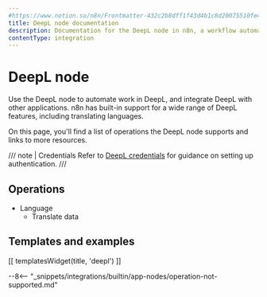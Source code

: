 ```yaml
---
#https://www.notion.so/n8n/Frontmatter-432c2b8dff1f43d4b1c8d20075510fe4
title: DeepL node documentation
description: Documentation for the DeepL node in n8n, a workflow automation platform. Includes details of operations and configuration, and links to examples and credentials information.
contentType: integration
---
```


# DeepL node

Use the DeepL node to automate work in DeepL, and integrate DeepL with other applications. n8n has built-in support for a wide range of DeepL features, including translating languages.

On this page, you'll find a list of operations the DeepL node supports and links to more resources.

/// note | Credentials
Refer to [DeepL credentials](/integrations/builtin/credentials/deepl/) for guidance on setting up authentication. 
///

## Operations

* Language
    * Translate data

## Templates and examples

<!-- see https://www.notion.so/n8n/Pull-in-templates-for-the-integrations-pages-37c716837b804d30a33b47475f6e3780 -->
[[ templatesWidget(title, 'deepl') ]]

--8<-- "_snippets/integrations/builtin/app-nodes/operation-not-supported.md"

